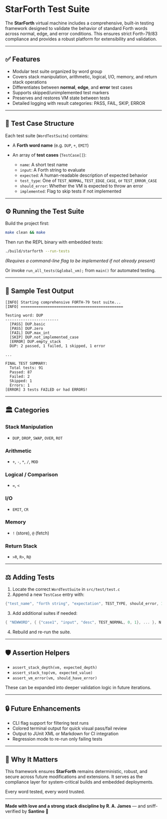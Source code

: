 # StarForth Test Suite

The **StarForth** virtual machine includes a comprehensive, built-in testing framework designed to validate the behavior
of standard Forth words across normal, edge, and error conditions. This ensures strict Forth-79/83 compliance and
provides a robust platform for extensibility and validation.

---

## ✅ Features

* Modular test suite organized by word group
* Covers stack manipulation, arithmetic, logical, I/O, memory, and return stack operations
* Differentiates between **normal**, **edge**, and **error** test cases
* Supports skipped/unimplemented test markers
* Preserves and restores VM state between tests
* Detailed logging with result categories: PASS, FAIL, SKIP, ERROR

---

## 🤖 Test Case Structure

Each test suite (`WordTestSuite`) contains:

* A **Forth word name** (e.g. `DUP`, `+`, `EMIT`)
* An array of **test cases** (`TestCase[]`):

    * `name`: A short test name
    * `input`: A Forth string to evaluate
    * `expected`: A human-readable description of expected behavior
    * `test_type`: One of `TEST_NORMAL`, `TEST_EDGE_CASE`, or `TEST_ERROR_CASE`
    * `should_error`: Whether the VM is expected to throw an error
    * `implemented`: Flag to skip tests if not implemented

---

## ⚙️ Running the Test Suite

Build the project first:

```bash
make clean && make
```

Then run the REPL binary with embedded tests:

```bash
./build/starforth --run-tests
```

*(Requires a command-line flag to be implemented if not already present)*

Or invoke `run_all_tests(&global_vm);` from `main()` for automated testing.

---

## 🤷 Sample Test Output

```
[INFO] Starting comprehensive FORTH-79 test suite...
[INFO] ==============================================

Testing word: DUP
------------------------
  [PASS] DUP.basic
  [PASS] DUP.zero
  [FAIL] DUP.max_int
  [SKIP] DUP.not_implemented_case
  [ERROR] DUP.empty_stack
  DUP: 2 passed, 1 failed, 1 skipped, 1 error

...

FINAL TEST SUMMARY:
  Total tests: 91
  Passed: 87
  Failed: 2
  Skipped: 1
  Errors: 1
[ERROR] 3 tests FAILED or had ERRORS!
```

---

## 🏛️ Categories

### Stack Manipulation

* `DUP`, `DROP`, `SWAP`, `OVER`, `ROT`

### Arithmetic

* `+`, `-`, `*`, `/`, `MOD`

### Logical / Comparison

* `=`, `<`

### I/O

* `EMIT`, `CR`

### Memory

* `!` (store), `@` (fetch)

### Return Stack

* `>R`, `R>`, `R@`

---

## ⚖️ Adding Tests

1. Locate the correct `WordTestSuite` in `src/test/test.c`
2. Append a new `TestCase` entry with:

```c
{"test_name", "forth string", "expectation", TEST_TYPE, should_error, 1},
```

3. Add additional suites if needed:

```c
{ "NEWWORD", { {"case1", "input", "desc", TEST_NORMAL, 0, 1}, ... }, N },
```

4. Rebuild and re-run the suite.

---

## 🛡️ Assertion Helpers

* `assert_stack_depth(vm, expected_depth)`
* `assert_stack_top(vm, expected_value)`
* `assert_vm_error(vm, should_have_error)`

These can be expanded into deeper validation logic in future iterations.

---

## 🔒 Future Enhancements

* CLI flag support for filtering test runs
* Colored terminal output for quick visual pass/fail review
* Output to JUnit XML or Markdown for CI integration
* Regression mode to re-run only failing tests

---

## 🚀 Why It Matters

This framework ensures **StarForth** remains deterministic, robust, and secure across future modifications and
extensions. It serves as the compliance layer for system-critical builds and embedded deployments.

Every word tested, every word trusted.

---

**Made with love and a strong stack discipline by R. A. James** — and sniff-verified by **Santino** 🐾
